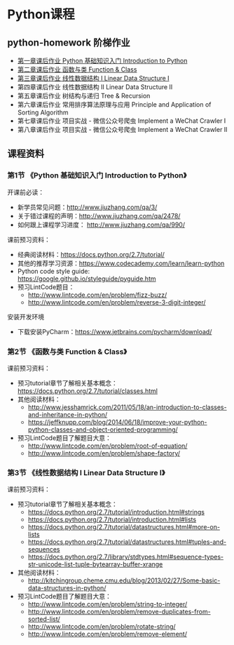 # Python课程
## python-homework 阶梯作业
- [第一章课后作业 Python 基础知识入门 Introduction to Python](https://github.com/yeshenlin/python-homework/blob/master/01_chapter/01_homework.md)
- [第二章课后作业 函数与类 Function & Class](https://github.com/yeshenlin/python-homework/blob/master/02_chapter/02_homework.md)
- [第三章课后作业 线性数据结构 I Linear Data Structure I](https://github.com/yeshenlin/python-homework/blob/master/03_chapter/03_homework.md)
- 第四章课后作业 线性数据结构 II Linear Data Structure II
- 第五章课后作业 树结构与递归 Tree & Recursion
- 第六章课后作业 常用排序算法原理与应用 Principle and Application of Sorting Algorithm
- 第七章课后作业 项目实战 - 微信公众号爬虫 Implement a WeChat Crawler I
- 第八章课后作业 项目实战 - 微信公众号爬虫 Implement a WeChat Crawler II

## 课程资料
### 第1节 《Python 基础知识入门 Introduction to Python》
开课前必读：
- 新学员常见问题：http://www.jiuzhang.com/qa/3/
- 关于错过课程的声明：http://www.jiuzhang.com/qa/2478/
- 如何跟上课程学习进度： http://www.jiuzhang.com/qa/990/

课前预习资料：
- 经典阅读材料：https://docs.python.org/2.7/tutorial/
- 其他的推荐学习资源：https://www.codecademy.com/learn/learn-python
- Python code style guide: https://google.github.io/styleguide/pyguide.htm
- 预习LintCode题目：
    - http://www.lintcode.com/en/problem/fizz-buzz/
    - http://www.lintcode.com/en/problem/reverse-3-digit-integer/

安装开发环境
- 下载安装PyCharm：https://www.jetbrains.com/pycharm/download/

### 第2节 《函数与类 Function & Class》
课前预习资料：
- 预习tutorial章节了解相关基本概念：https://docs.python.org/2.7/tutorial/classes.html
- 其他阅读材料：
    - http://www.jesshamrick.com/2011/05/18/an-introduction-to-classes-and-inheritance-in-python/
    - https://jeffknupp.com/blog/2014/06/18/improve-your-python-python-classes-and-object-oriented-programming/
- 预习LintCode题目了解题目大意：
    - http://www.lintcode.com/en/problem/root-of-equation/
    - http://www.lintcode.com/en/problem/shape-factory/

### 第3节 《线性数据结构 I Linear Data Structure I》
课前预习资料：
- 预习tutorial章节了解相关基本概念：
    - https://docs.python.org/2.7/tutorial/introduction.html#strings
    - https://docs.python.org/2.7/tutorial/introduction.html#lists
    - https://docs.python.org/2.7/tutorial/datastructures.html#more-on-lists
    - https://docs.python.org/2.7/tutorial/datastructures.html#tuples-and-sequences
    - https://docs.python.org/2.7/library/stdtypes.html#sequence-types-str-unicode-list-tuple-bytearray-buffer-xrange
- 其他阅读材料：
    - http://kitchingroup.cheme.cmu.edu/blog/2013/02/27/Some-basic-data-structures-in-python/
- 预习LintCode题目了解题目大意：
    - http://www.lintcode.com/en/problem/string-to-integer/
    - http://www.lintcode.com/en/problem/remove-duplicates-from-sorted-list/
    - http://www.lintcode.com/en/problem/rotate-string/
    - http://www.lintcode.com/en/problem/remove-element/